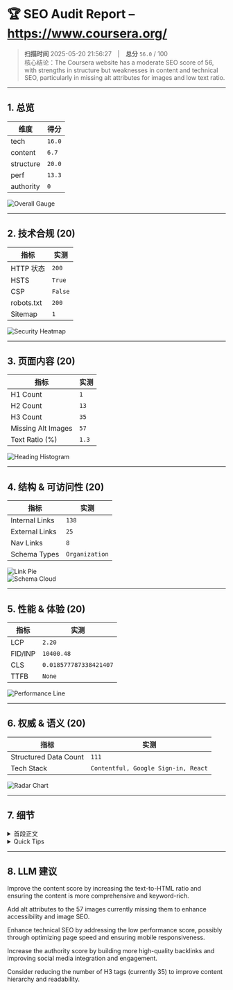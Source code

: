 # 🏆 SEO Audit Report – https://www.coursera.org/

> **扫描时间** 2025-05-20 21:56:27 | **总分** `56.0` / 100  
> 核心结论：The Coursera website has a moderate SEO score of 56, with strengths in structure but weaknesses in content and technical SEO, particularly in missing alt attributes for images and low text ratio.

---

## 1. 总览

| 维度 | 得分 |
|------|------|
| tech | `16.0` |
| content | `6.7` |
| structure | `20.0` |
| perf | `13.3` |
| authority | `0` |

![Overall Gauge](gauge.png)

---

## 2. 技术合规 (20)

| 指标 | 实测 |
|------|------|
| HTTP 状态 | `200` |
| HSTS | `True` |
| CSP | `False` |
| robots.txt | `200` |
| Sitemap | `1` |

![Security Heatmap](security_heatmap.png)

---

## 3. 页面内容 (20)

| 指标 | 实测 |
|------|------|
| H1 Count | `1` |
| H2 Count | `13` |
| H3 Count | `35` |
| Missing Alt Images | `57` |
| Text Ratio (%) | `1.3` |

![Heading Histogram](headings.png)

---

## 4. 结构 & 可访问性 (20)

| 指标 | 实测 |
|------|------|
| Internal Links | `138` |
| External Links | `25` |
| Nav Links | `8` |
| Schema Types | `Organization` |

![Link Pie](links.png)  
![Schema Cloud](schema_cloud.png)

---

## 5. 性能 & 体验 (20)


| 指标 | 实测 |
|------|------|
| LCP | `2.20` |
| FID/INP | `10400.48` |
| CLS | `0.018577787338421407` |
| TTFB | `None` |

![Performance Line](perf_line.png)

---

## 6. 权威 & 语义 (20)

| 指标 | 实测 |
|------|------|
| Structured Data Count | `111` |
| Tech Stack | `Contentful, Google Sign-in, React` |

![Radar Chart](radar.png)

---

## 7. 细节

<details>
<summary>首段正文</summary>

`Start, switch, or advance your career with more than 10,000 courses, Professional Certificates, and degrees from world-class universities and companies.`
</details>

<details>
<summary>Quick Tips</summary>


- ⚠️ 文字占比 1.3%（疑似 CSR）

</details>

---

## 8. LLM 建议

Improve the content score by increasing the text-to-HTML ratio and ensuring the content is more comprehensive and keyword-rich.

Add alt attributes to the 57 images currently missing them to enhance accessibility and image SEO.

Enhance technical SEO by addressing the low performance score, possibly through optimizing page speed and ensuring mobile responsiveness.

Increase the authority score by building more high-quality backlinks and improving social media integration and engagement.

Consider reducing the number of H3 tags (currently 35) to improve content hierarchy and readability.
